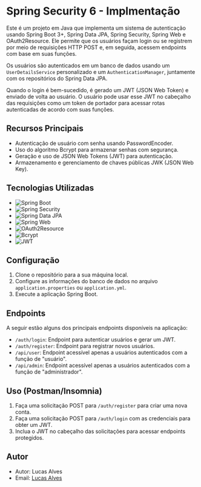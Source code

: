 # Spring Security 6 - Implmentação 

Este é um projeto em Java que implementa um sistema de autenticação usando Spring Boot 3+, Spring Data JPA, Spring Security, Spring Web e OAuth2Resource. Ele permite que os usuários façam login ou se registrem por meio de requisições HTTP POST e, em seguida, acessem endpoints com base em suas funções.

Os usuários são autenticados em um banco de dados usando um `UserDetailsService` personalizado e um `AuthenticationManager`, juntamente com os repositórios do Spring Data JPA.

Quando o login é bem-sucedido, é gerado um JWT (JSON Web Token) e enviado de volta ao usuário. O usuário pode usar esse JWT no cabeçalho das requisições como um token de portador para acessar rotas autenticadas de acordo com suas funções.

## Recursos Principais

- Autenticação de usuário com senha usando PasswordEncoder.
- Uso do algoritmo Bcrypt para armazenar senhas com segurança.
- Geração e uso de JSON Web Tokens (JWT) para autenticação.
- Armazenamento e gerenciamento de chaves públicas JWK (JSON Web Key).

## Tecnologias Utilizadas

* ![Spring Boot](https://img.shields.io/badge/Spring%20Boot-2.5.3-brightgreen)
* ![Spring Security](https://img.shields.io/badge/Spring%20Security-5.5.1-blue)
* ![Spring Data JPA](https://img.shields.io/badge/Spring%20Data%20JPA-2.5.3-blue)
* ![Spring Web](https://img.shields.io/badge/Spring%20Web-5.3.10-blue)
* ![OAuth2Resource](https://img.shields.io/badge/OAuth2Resource-2.5.3-blue)
* ![Bcrypt](https://img.shields.io/badge/Bcrypt-Segurança%20de%20Senhas-green)
* ![JWT](https://img.shields.io/badge/JWT-JSON%20Web%20Token-orange)

## Configuração

1. Clone o repositório para a sua máquina local.
2. Configure as informações do banco de dados no arquivo `application.properties` ou `application.yml`.
3. Execute a aplicação Spring Boot.

## Endpoints

A seguir estão alguns dos principais endpoints disponíveis na aplicação:

- `/auth/login`: Endpoint para autenticar usuários e gerar um JWT.
- `/auth/register`: Endpoint para registrar novos usuários.
- `/api/user`: Endpoint acessível apenas a usuários autenticados com a função de "usuário".
- `/api/admin`: Endpoint acessível apenas a usuários autenticados com a função de "administrador".

## Uso (Postman/Insomnia) 

1. Faça uma solicitação POST para `/auth/register` para criar uma nova conta.
2. Faça uma solicitação POST para `/auth/login` com as credenciais para obter um JWT.
3. Inclua o JWT no cabeçalho das solicitações para acessar endpoints protegidos.

## Autor

* Autor: Lucas Alves
* Email: [Lucas Alves](mailto:lkab05@hotmail.com)








